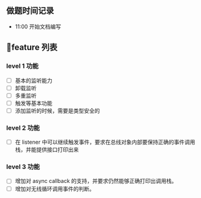 ## 做题时间记录

- 11:00 开始文档编写

## feature 列表

### level 1 功能

- [ ] 基本的监听能力
- [ ] 卸载监听
- [ ] 多重监听
- [ ] 触发等基本功能
- [ ] 添加监听的时候，需要是类型安全的

### level 2 功能

- [ ] 在 listener 中可以继续触发事件，要求在总线对象内部要保持正确的事件调用栈，并能提供接口打印出来

### level 3 功能

- [ ] 增加对 async callback 的支持，并要求仍然能够正确打印出调用栈。
- [ ] 增加对无线循环调用事件的判断。
